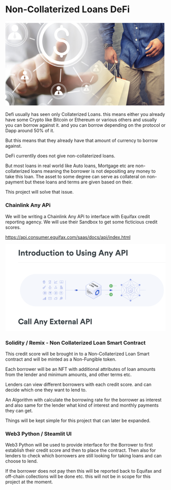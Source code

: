 # Non-Collaterized Loans DeFi



![non_col_loans1](Images/non_col_loans1.png)



Defi usually has seen only Collaterized Loans. this means either you already have some Crypto like Bitcoin or Ethereum or various others and usually you can borrow against it. and you can borrow depending on the protocol or Dapp around 50% of it.

But this means that they already have that amount of currency to borrow against.

DeFi currentlly does not give non-collaterized loans.

But most loans in real world like Auto loans, Mortgage etc are non-collaterized loans meaning the borrower is not depositing any money to take this loan. The asset to some degree can serve as collateral on non-payment but these loans and terms are given based on their.

This project will solve that issue.



### Chainlink Any APi

We will be writing a Chainlink Any APi to interface with Equifax credit reporting agency. We will use their Sandbox to get some ficticious credit scores.

https://api.consumer.equifax.com/saas/docs/api/index.html



![image-20211117155629649](Images/ChainLinkAnyApi.png)



### Solidity / Remix - Non Collaterized Loan Smart Contract

This credit score will be brought in to a Non-Collaterized Loan Smart contract and will be minted as a Non-Fungible token.

Each borrower will be an NFT with additional attributes of loan amounts from the lender and minimum amounts, and other terms etc.

Lenders can view different borrowers with each credit score. and can decide which one they want to lend to.

An Algorithm with calculate the borrowing rate for the borrower as interest and also same for the lender what kind of interest and monthly payments they can get.

Things will be kept simple for this project that can later be expanded.



### Web3 Python / Steamlit UI

Web3 Python will be used to provide interface for the Borrower to first establish their credit score and then to place the contract. Then also for lenders to check which borrowers are still looking for taking loans and can choose to lend.



If the borrower does not pay then this will be reported back to Equifax and off-chain collections will be done etc. this will not be in  scope for this project at the moment.





### 



 



